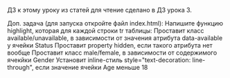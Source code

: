 ДЗ к этому уроку из статей для чтение сделано в ДЗ урока 3. 

Доп. задача (для запуска откройте файл index.html):
Напишите функцию highlight, которая для каждой строки tr таблицы:
Проставит класс available/unavailable, в зависимости от значения атрибута data-available у ячейки Status
Проставит property hidden, если такого атрибута нет вообще
Проставит класс male/female, в зависимости от содержимого ячекйки Gender
Установит inline-стиль style="text-decoration: line-through", если значение ячейки Age меньше 18



